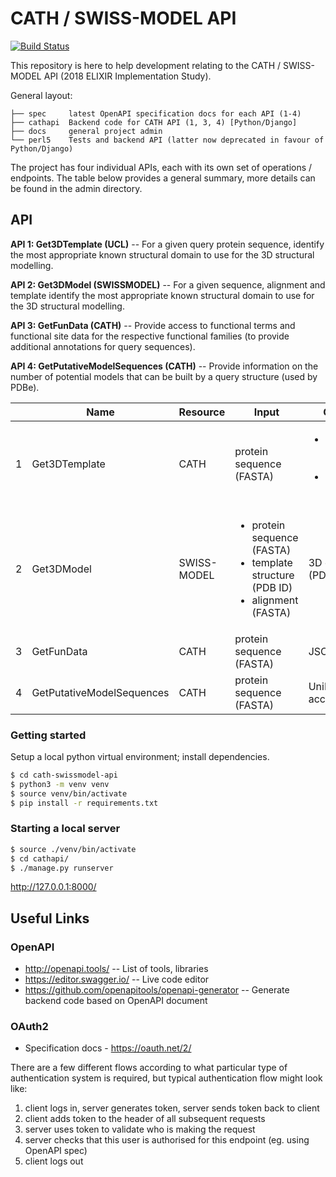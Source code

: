 # CATH / SWISS-MODEL API

[![Build Status](https://travis-ci.com/CATH-SWISSMODEL/cath-swissmodel-api.svg?branch=master)](https://travis-ci.com/CATH-SWISSMODEL/cath-swissmodel-api)

This repository is here to help development relating to the CATH / SWISS-MODEL API (2018 ELIXIR Implementation Study).

General layout:

```
├── spec     latest OpenAPI specification docs for each API (1-4)
├── cathapi  Backend code for CATH API (1, 3, 4) [Python/Django]
├── docs     general project admin
└── perl5    Tests and backend API (latter now deprecated in favour of Python/Django)
```

The project has four individual APIs, each with its own set of operations / endpoints. The table below provides a general summary, more details can be found in the admin directory.

## API

**API 1: Get3DTemplate (UCL)** -- For a given query protein sequence, identify the most appropriate known structural domain to use for the 3D structural modelling.

**API 2: Get3DModel (SWISSMODEL)** -- For a given sequence, alignment and template identify the most appropriate known structural domain to use for the 3D structural modelling.

**API 3: GetFunData (CATH)** -- Provide access to functional terms and functional site data for the respective functional families (to provide additional annotations for query sequences).

**API 4: GetPutativeModelSequences (CATH)** -- Provide information on the number of potential models that can be built by a query structure (used by PDBe).

|   | Name | Resource | Input | Output |
|---|---|---|---|---|
| 1 | Get3DTemplate | CATH | protein sequence (FASTA) | <ul><li>template structure (PDB ID)</li><li>alignment (FASTA)</li></ul> |
| 2 | Get3DModel | SWISS-MODEL | <ul><li>protein sequence (FASTA)</li><li>template structure (PDB ID)</li><li> alignment (FASTA)</li></ul> | 3D coords (PDB) |
| 3 | GetFunData | CATH | protein sequence (FASTA) | JSON 
| 4 | GetPutativeModelSequences | CATH | protein sequence (FASTA) | UniProtKB accessions |


### Getting started

Setup a local python virtual environment; install dependencies.

```sh
$ cd cath-swissmodel-api
$ python3 -m venv venv
$ source venv/bin/activate
$ pip install -r requirements.txt
```

### Starting a local server

```sh
$ source ./venv/bin/activate
$ cd cathapi/
$ ./manage.py runserver
```

http://127.0.0.1:8000/

## Useful Links

### OpenAPI

* http://openapi.tools/ -- List of tools, libraries
* https://editor.swagger.io/ -- Live code editor
* https://github.com/openapitools/openapi-generator -- Generate backend code based on OpenAPI document

### OAuth2

* Specification docs - https://oauth.net/2/

There are a few different flows according to what particular type of authentication system is required, but typical authentication flow might look like:
1. client logs in, server generates token, server sends token back to client
1. client adds token to the header of all subsequent requests
1. server uses token to validate who is making the request
1. server checks that this user is authorised for this endpoint (eg. using OpenAPI spec)
1. client logs out


